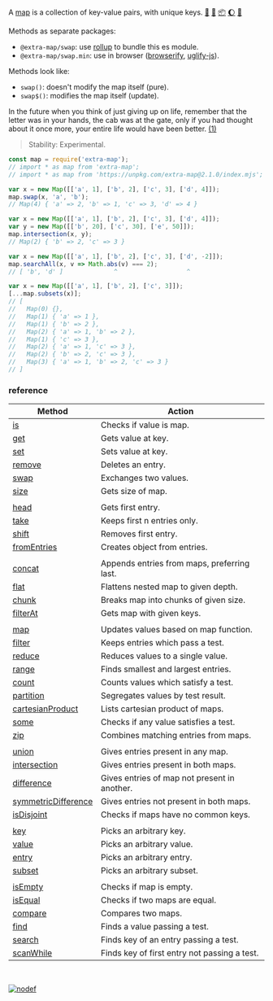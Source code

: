 A [map] is a collection of key-value pairs, with unique keys. [:running:] [:vhs:] [:package:] [:moon:] [:ledger:]

Methods as separate packages:
- `@extra-map/swap`: use [rollup] to bundle this es module.
- `@extra-map/swap.min`: use in browser ([browserify], [uglify-js]).

Methods look like:
- `swap()`: doesn't modify the map itself (pure).
- `swap$()`: modifies the map itself (update).

In the future when you think of just giving up on life, remember
that the letter was in your hands, the cab was at the gate, only
if you had thought about it once more, your entire life would
have been better. [(1)]

> Stability: Experimental.

```javascript
const map = require('extra-map');
// import * as map from 'extra-map';
// import * as map from 'https://unpkg.com/extra-map@2.1.0/index.mjs'; (deno)

var x = new Map([['a', 1], ['b', 2], ['c', 3], ['d', 4]]);
map.swap(x, 'a', 'b');
// Map(4) { 'a' => 2, 'b' => 1, 'c' => 3, 'd' => 4 }

var x = new Map([['a', 1], ['b', 2], ['c', 3], ['d', 4]]);
var y = new Map([['b', 20], ['c', 30], ['e', 50]]);
map.intersection(x, y);
// Map(2) { 'b' => 2, 'c' => 3 }

var x = new Map([['a', 1], ['b', 2], ['c', 3], ['d', -2]]);
map.searchAll(x, v => Math.abs(v) === 2);
// [ 'b', 'd' ]              ^                   ^

var x = new Map([['a', 1], ['b', 2], ['c', 3]]);
[...map.subsets(x)];
// [
//   Map(0) {},
//   Map(1) { 'a' => 1 },
//   Map(1) { 'b' => 2 },
//   Map(2) { 'a' => 1, 'b' => 2 },
//   Map(1) { 'c' => 3 },
//   Map(2) { 'a' => 1, 'c' => 3 },
//   Map(2) { 'b' => 2, 'c' => 3 },
//   Map(3) { 'a' => 1, 'b' => 2, 'c' => 3 }
// ]
```

### reference

| Method                | Action
|-----------------------|-------
| [is]                  | Checks if value is map.
| [get]                 | Gets value at key.
| [set]                 | Sets value at key.
| [remove]              | Deletes an entry.
| [swap]                | Exchanges two values.
| [size]                | Gets size of map.
|                       | 
| [head]                | Gets first entry.
| [take]                | Keeps first n entries only.
| [shift]               | Removes first entry.
| [fromEntries]         | Creates object from entries.
|                       | 
| [concat]              | Appends entries from maps, preferring last.
| [flat]                | Flattens nested map to given depth.
| [chunk]               | Breaks map into chunks of given size.
| [filterAt]            | Gets map with given keys.
|                       | 
| [map]                 | Updates values based on map function.
| [filter]              | Keeps entries which pass a test.
| [reduce]              | Reduces values to a single value.
| [range]               | Finds smallest and largest entries.
| [count]               | Counts values which satisfy a test.
| [partition]           | Segregates values by test result.
| [cartesianProduct]    | Lists cartesian product of maps.
| [some]                | Checks if any value satisfies a test.
| [zip]                 | Combines matching entries from maps.
|                       | 
| [union]               | Gives entries present in any map.
| [intersection]        | Gives entries present in both maps.
| [difference]          | Gives entries of map not present in another.
| [symmetricDifference] | Gives entries not present in both maps.
| [isDisjoint]          | Checks if maps have no common keys.
|                       | 
| [key]                 | Picks an arbitrary key.
| [value]               | Picks an arbitrary value.
| [entry]               | Picks an arbitrary entry.
| [subset]              | Picks an arbitrary subset.
|                       | 
| [isEmpty]             | Checks if map is empty.
| [isEqual]             | Checks if two maps are equal.
| [compare]             | Compares two maps.
| [find]                | Finds a value passing a test.
| [search]              | Finds key of an entry passing a test.
| [scanWhile]           | Finds key of first entry not passing a test.

<br>

[![nodef](https://merferry.glitch.me/card/extra-map.svg)](https://nodef.github.io)

[(1)]: https://www.rottentomatoes.com/m/3_idiots/quotes/
[map]: https://developer.mozilla.org/en-US/docs/Web/JavaScript/Reference/Global_Objects/Map
[browserify]: https://www.npmjs.com/package/browserify
[rollup]: https://www.npmjs.com/package/rollup
[uglify-js]: https://www.npmjs.com/package/uglify-js
[:running:]: https://npm.runkit.com/extra-map
[:package:]: https://www.npmjs.com/package/extra-map
[:moon:]: https://www.npmjs.com/package/extra-map.min
[:ledger:]: https://unpkg.com/extra-map/
[is]: https://github.com/nodef/extra-map/wiki/is
[get]: https://github.com/nodef/extra-map/wiki/get
[set]: https://github.com/nodef/extra-map/wiki/set
[remove]: https://github.com/nodef/extra-map/wiki/remove
[swap]: https://github.com/nodef/extra-map/wiki/swap
[size]: https://github.com/nodef/extra-map/wiki/size
[head]: https://github.com/nodef/extra-map/wiki/head
[take]: https://github.com/nodef/extra-map/wiki/take
[shift]: https://github.com/nodef/extra-map/wiki/shift
[fromEntries]: https://github.com/nodef/extra-map/wiki/fromEntries
[concat]: https://github.com/nodef/extra-map/wiki/concat
[flat]: https://github.com/nodef/extra-map/wiki/flat
[chunk]: https://github.com/nodef/extra-map/wiki/chunk
[filterAt]: https://github.com/nodef/extra-map/wiki/filterAt
[filter]: https://github.com/nodef/extra-map/wiki/filter
[reduce]: https://github.com/nodef/extra-map/wiki/reduce
[range]: https://github.com/nodef/extra-map/wiki/range
[count]: https://github.com/nodef/extra-map/wiki/count
[partition]: https://github.com/nodef/extra-map/wiki/partition
[cartesianProduct]: https://github.com/nodef/extra-map/wiki/cartesianProduct
[some]: https://github.com/nodef/extra-map/wiki/some
[zip]: https://github.com/nodef/extra-map/wiki/zip
[union]: https://github.com/nodef/extra-map/wiki/union
[intersection]: https://github.com/nodef/extra-map/wiki/intersection
[difference]: https://github.com/nodef/extra-map/wiki/difference
[symmetricDifference]: https://github.com/nodef/extra-map/wiki/symmetricDifference
[isDisjoint]: https://github.com/nodef/extra-map/wiki/isDisjoint
[key]: https://github.com/nodef/extra-map/wiki/key
[value]: https://github.com/nodef/extra-map/wiki/value
[entry]: https://github.com/nodef/extra-map/wiki/entry
[isEmpty]: https://github.com/nodef/extra-map/wiki/isEmpty
[isEqual]: https://github.com/nodef/extra-map/wiki/isEqual
[compare]: https://github.com/nodef/extra-map/wiki/compare
[find]: https://github.com/nodef/extra-map/wiki/find
[search]: https://github.com/nodef/extra-map/wiki/search
[scanWhile]: https://github.com/nodef/extra-map/wiki/scanWhile
[subset]: https://github.com/nodef/extra-map/wiki/subset
[:vhs:]: https://asciinema.org/a/341106
